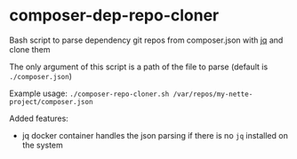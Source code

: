 # composer-dep-repo-cloner

Bash script to parse dependency git repos from composer.json with [jq](https://stedolan.github.io/jq/) and clone them

The only argument of this script is a path of the file to parse (default is `./composer.json`)

Example usage: 
`./composer-repo-cloner.sh /var/repos/my-nette-project/composer.json`

Added features:
 - jq docker container handles the json parsing if there is no `jq` installed on the system
